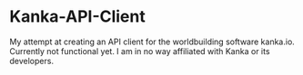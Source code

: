 # Kanka-API-Client

My attempt at creating an API client for the worldbuilding software kanka.io. Currently not functional yet. I am in no way affiliated with Kanka or its developers.
